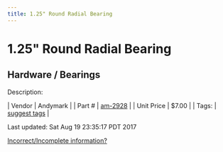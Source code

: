 ```yaml
---
title: 1.25" Round Radial Bearing
---
```


# 1.25" Round Radial Bearing
## Hardware / Bearings
Description: 	 

| Vendor | Andymark | 
| Part # | [am-2928](http://www.andymark.com/Bearings-s/239.htm) | 
| Unit Price | $7.00 | 
| Tags: | [suggest tags](https://docs.google.com/forms/d/e/1FAIpQLSeWyY8v3RgOty-MyWmh9U0iivNYN_molChYyS-0U-o-kOAv_g/viewform) | 

Last updated: Sat Aug 19 23:35:17 PDT 2017

 [Incorrect/Incomplete information?](https://docs.google.com/forms/d/e/1FAIpQLSeWyY8v3RgOty-MyWmh9U0iivNYN_molChYyS-0U-o-kOAv_g/viewform)